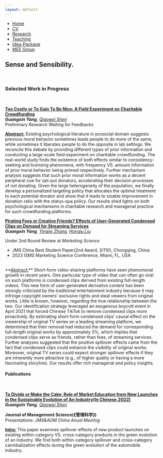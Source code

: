```yaml
---
layout: default
---  
```

 
 <ul>
 <li><a href="./">Home</a></li>
 <li><a href="./assets/files/CV.pdf">CV</a></li>
 <li><a href="./research.html">Research</a></li>
 <li><a href="./teaching.html">Teaching</a></li>
 <li><a href="https://siyiyu.com">Idea-Package</a></li>
 <li><a href="https://sites.google.com/view/quantmkt/home">MEE Group</a></li>
 </ul>


<div>
<h2>Sense and Sensibility.</h2><br/>
</div>


<h3>Selected Work in Progress</h3> <br/>

<ins> **Too Costly or To Gain To Be Nice: A Field Experiment on Charitable Crowdfunding** </ins> <br/>
_**Guangxin Yang**, [Qiaowei Shen](https://en.gsm.pku.edu.cn/conjsxq.jsp?urltype=tree.TreeTempUrl&wbtreeid=1099&user_id=qshen)_ <br>
Preliminary Research Waiting for Feedbacks <br>

**<ins>Abstract:</ins>** Existing psychological literature in prosocial domain suggests previous moral behavior sometimes leads people to do more of the same, while sometimes it liberates people to do the opposite in lab settings. We reconcile this debate by providing different types of prior information and conducting a large-scale field experiment on charitable crowdfunding. The real-world study finds the existence of both effects similar to consistency-seeking and licensing phenomena, with frequency VS. amount information of prior moral behavior being primed respectively. Further mechanism analysis suggests that such prior moral information works as a decent peripheral cue for opt-put donators, accelerating their decision processes of not donating. Given the large heterogeneity of the population, we finally develop a personalized targeting policy that allocates the optimal treatment to each potential donator and show that it leads to sizable improvement in donation ratio with the status-qua policy. Our results shed lights on both psychological mechanisms in charitable research and managerial practice for such crowdfunding platforms.




<ins> **Pirating Foes or Creative Friends? Effects of User-Generated Condensed Clips on Demand for Streaming Services** </ins> <br/>
_**Guangxin Yang**, [Yingjie Zhang](https://sites.google.com/view/yingjiezhang/home), [Hongju Liu](https://en.gsm.pku.edu.cn/conjsxq.jsp?urltype=tree.TreeTempUrl&wbtreeid=1099&user_id=hliu)_ <br>
  
Under 2nd Round Review at _Marketing Science_ <br>

- JMS China Best Student Paper(2nd Award, 3/110), Chongqing, China <br>
- 2023 ISMS Marketing Science Conference, Miami, FL, USA <br>
<br>
**<ins>Abstract:</ins>** Short-form video-sharing platforms have seen phenomenal growth in recent years. One particular type of video that can often go viral on such platforms is condensed clips derived from existing full-length videos. This new form of user-generated derivative content has been strongly criticized by the traditional entertainment industry because it may infringe copyright owners' exclusive rights and steal viewers from original works. Little is known, however, regarding the true relationship between the two. Our identification strategy leveraged an exogenous boycott event in April 2021 that forced Chinese TikTok to remove condensed clips more proactively. By estimating short-form condensed clips’ causal effect on the viewership of original TV series on a leading streaming platform, we determined that their removal had reduced the demand for corresponding full-length original works by approximately 3%, which implies that condensed clips serve as friends, rather than foes, of streaming services. Further analyses suggested that the positive spillover effects came from the fact that condensed clips could enhance the visibility of original works. Moreover, original TV series could expect stronger spillover effects if they are inherently more attractive (e.g., of higher quality or having a more fascinating storyline). Our results offer rich managerial and policy insights.
 
 <br>

 <h4>Publications</h4> <br/>

 
<ins> **[To Divide or Make the Cake: Role of Market Education from New Launches in the Sustainable Evolution of An Industry(In Chinese,2022)](https://kns.cnki.net/kcms/detail/detail.aspx?dbcode=CJFD&dbname=CJFDAUTO&filename=JCJJ202204002&uniplatform=NZKPT&v=MCMAwCSlCzbwAa1gXclvdpRsPggWuMdLPpjFr86QFfJJmoVnxbQR70nR62ww3GjL)** </ins><br/>
_**Guangxin Yang**, [Qiaowei Shen](https://en.gsm.pku.edu.cn/conjsxq.jsp?urltype=tree.TreeTempUrl&wbtreeid=1099&user_id=qshen)_ <br>

**Journal of Management Science(《管理科学》)**<br>
Presentations: _JMS&AOM China Anual Meeting_<br>
  
**<ins>Intro:</ins>** This paper examines spillover effects of new product launches on existing within-category VS. cross-category products in the green evolution of an industry. We find both within-category spillover and cross-category cannibalization effects during the green evolution of the
automobile industry.
  

